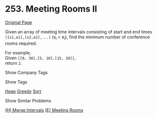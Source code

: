 # 253. Meeting Rooms II

[Original Page](https://leetcode.com/problems/meeting-rooms-ii/)

Given an array of meeting time intervals consisting of start and end times `[[s1,e1],[s2,e2],...]` (s<sub>i</sub> < e<sub>i</sub>), find the minimum number of conference rooms required.

For example,  
Given `[[0, 30],[5, 10],[15, 20]]`,  
return `2`.

<div>

<div id="company_tags" class="btn btn-xs btn-warning">Show Company Tags</div>

<span class="hidebutton" style="display: none;">[Google](/company/google/) [Facebook](/company/facebook/)</span></div>

<div>

<div id="tags" class="btn btn-xs btn-warning">Show Tags</div>

<span class="hidebutton">[Heap](/tag/heap/) [Greedy](/tag/greedy/) [Sort](/tag/sort/)</span></div>

<div>

<div id="similar" class="btn btn-xs btn-warning">Show Similar Problems</div>

<span class="hidebutton">[(H) Merge Intervals](/problems/merge-intervals/) [(E) Meeting Rooms](/problems/meeting-rooms/)</span></div>